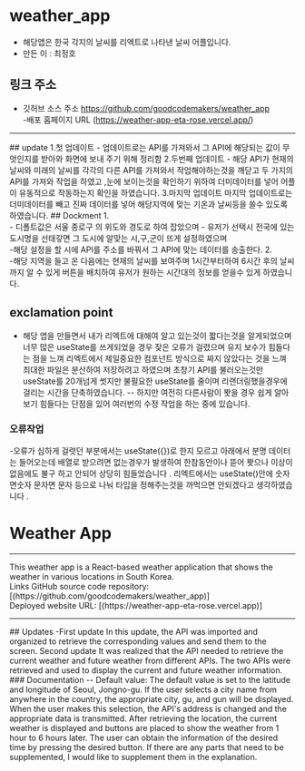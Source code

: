 # weather_app
- 해당앱은 한국 각지의 날씨를 리엑트로 나타낸 날씨 어플입니다.
- 만든 이 : 최정호 
## 링크 주소 
- 깃허브 소스 주소
https://github.com/goodcodemakers/weather_app <br>
-배포 홈페이지 URL 
(https://weather-app-eta-rose.vercel.app/)<br>
<hr>
## update
1.첫 업데이트
- 업데이트로는 API를 가져와서 그 API에 해당되는 값이 무엇인지를 받아와 화면에 보내 주기 위해 정리함
2.두번째 업데이트 
- 해당 API가 현재의 날씨와 미래의 날씨를 각각의 다른 API를 가져와서 작업해야하는것을 깨닫고 
두 가지의 API를 가져와 작업을 하였고 ,눈에 보이는것을 확인하기 위하여 더미데이터를 넣어 어플이 유동적으로 작동하는지 확인을 하였습니다.
3.마지막 업데이트
마지막 업데이트로는 더미데이터를 빼고 진짜 데이터를 넣어 해당지역에 맞는 기온과 날씨등을 쓸수 있도록 하였습니다.
## Dockment
1.<br>
- 디폴트값은 서울 종로구 의 위도와 경도로 하여 잡았으며
- 유저가 선택시 전국에 있는 도시명을 선태갛면 그 도시에 알맞는 시,구,군이 뜨게 설정하였으며 <br>
-해당 설정을 할 시에 API를 주소를 바꿔서 그 API에 맞는 데이터를 송출한다.
2. <br>
-해당 지역을 들고 온 다음에는 현재의 날씨를 보여주며 1시간부터하여 6시간 후의 날씨까지 알 수 있게 버튼을 배치하여 유저가 원하는 시간대의 정보를 얻을수 있게 하였습니다.

## exclamation point
- 해당 앱을 만들면서 내가 리엑트에 대해여 알고 있는것이 짧다는것을 알게되었으며 너무 많은 useState를 쓰게되었을 경우 잦은 오류가 걸렸으며 유지 보수가 힘들다는 점을 느껴 리엑트에서 제일중요한 컴포넌트 방식으로 짜지 않았다는 것을 느껴 최대한 파일은 분산하여 저장하려고 하였으며 초창기 API를 불러오는것만 useState를 20개넘게 썻지만 불필요한 useState를 줄이며 리랜더링했을경우에 걸리는 시간을 단축하였습니다.
-- 하지만 여전히 다른사람이 봣을 경우 쉽게 알아보기 힘들다는 단점을 있어 여러번의 수정 작업을 하는 중에 있습니다.

### 오류작업
-오류가 심하게 걸렷던 부분에서는 useState({})로 한지 모르고 아래에서 분명 데이터는 들어오는데 배열로 받으려면 없는경우가 발생하여 한참동안이나 뜯어 봣으나 이상이없음에도 불구 하고 안되어 상당히 힘들었습니다 . 리엑트에서는 useState()안에 숫자면숫자 문자면 문자 등으로 나눠 타입을 정해주는것을 까먹으면 안되겠다고 생각하였습니다 .
<br>
# Weather App
<hr>
This weather app is a React-based weather application that shows the weather in various locations in South Korea.
<br>
Links
GitHub source code repository: [(https://github.com/goodcodemakers/weather_app)]<br>
Deployed website URL: [(https://weather-app-eta-rose.vercel.app)]<br>
<hr>
## Updates
-First update
In this update, the API was imported and organized to retrieve the corresponding values and send them to the screen.
Second update
It was realized that the API needed to retrieve the current weather and future weather from different APIs. The two APIs were retrieved and used to display the current and future weather information.
### Documentation
-- Default value:
The default value is set to the latitude and longitude of Seoul, Jongno-gu.
If the user selects a city name from anywhere in the country, the appropriate city, gu, and gun will be displayed.
When the user makes this selection, the API's address is changed and the appropriate data is transmitted.
After retrieving the location, the current weather is displayed and buttons are placed to show the weather from 1 hour to 6 hours later. The user can obtain the information of the desired time by pressing the desired button. If there are any parts that need to be supplemented, I would like to supplement them in the explanation.
